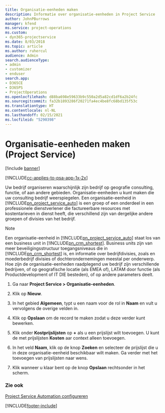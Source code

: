 ```yaml
---
title: Organisatie-eenheden maken
description: Informatie over organisatie-eenheden in Project Service
author: JohnPBurrows
manager: kfend
ms.service: project-operations
ms.custom:
- dyn365-projectservice
ms.date: 8/03/2018
ms.topic: article
ms.author: ruhercul
audience: Admin
search.audienceType:
- admin
- customizer
- enduser
search.app:
- D365CE
- D365PS
- ProjectOperations
ms.openlocfilehash: d88ba698e59633b9c550a2d5a82cd1df6a2b24fc
ms.sourcegitcommit: fa32b1893286f20271fa4ec4be8fc68bd135f53c
ms.translationtype: HT
ms.contentlocale: nl-NL
ms.lasthandoff: 02/15/2021
ms.locfileid: "5290398"
---
```

# <a name="create-organizational-units-project-service"></a>Organisatie-eenheden maken (Project Service)

[!include [banner](../includes/psa-now-project-operations.md)]

[!INCLUDE[cc-applies-to-psa-app-1x-2x](../includes/cc-applies-to-psa-app-1x-2x.md)]

Uw bedrijf organiseren waarschijnlijk zijn bedrijf op geografie consulting, functie, of aan andere gebieden. Organisatie-eenheden u kunt maken die uw consulting bedrijf weerspiegelen. Een organisatie-eenheid in [!INCLUDE[pn_project_service_auto](../includes/pn-project-service-auto.md)] is een groep of een onderdeel in een professionele dienstverlener die factureerbare resources met kostentarieven in dienst heeft, die verschillend zijn van dergelijke andere groepen of divisies van het bedrijf.  
  
> [!NOTE]
>  Een organisatie-eenheid in [!INCLUDE[pn_project_service_auto](../includes/pn-project-service-auto.md)] staat los van een business unit in [!INCLUDE[pn_crm_shortest](../includes/pn-crm-shortest.md)]. Business units zijn van meer beveiligingsstructuur toegangsniveaus die in [!INCLUDE[pn_crm_shortest](../includes/pn-crm-shortest.md)] is, en informatie over bedrijfdivisies, zoals en moederbedrijf divisies of dochterondernemingen meestal per onderwerp. Hoe zijn de organisatie-eenheden raadplegend uw bedrijf zijn verschillende bedrijven, of op geografische locatie (als EMEA of), LATAM door functie (als Productdevelopment of IT DIE besteden), of op andere parameters deelt.  
  
1.  Ga naar **Project Service > Organisatie-eenheden**.  
  
2.  Klik op **Nieuw**.  
  
3.  In het gebied **Algemeen**, typt u een naam voor de rol in **Naam** en vult u vervolgens de overige velden in.  
  
4.  Klik op **Opslaan** om de record te maken zodat u deze verder kunt bewerken.  
  
5.  Klik onder **Kostprijslijsten** op **+** als u een prijslijst wilt toevoegen. U kunt de met prijslijsten **Kosten** aar context alleen toevoegen.  
  
6.  In het veld **Naam**, klik op de knop **Zoeken** en selecteer de prijslijst die u in deze organisatie-eenheid beschikbaar wilt maken. Ga verder met het toevoegen van prijslijsten naar wens.  
  
7.  Klik wanneer u klaar bent op de knop **Opslaan** rechtsonder in het scherm.  
  
### <a name="see-also"></a>Zie ook  
 [Project Service Automation configureren](../psa/configure.md)


[!INCLUDE[footer-include](../includes/footer-banner.md)]